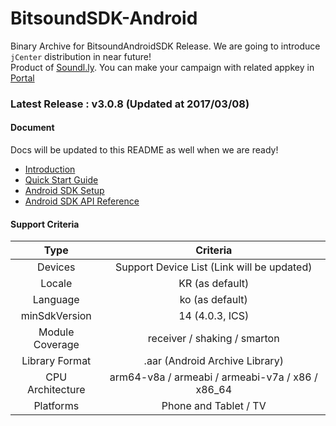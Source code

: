 # BitsoundSDK-Android

Binary Archive for BitsoundAndroidSDK Release. We are going to introduce `jCenter` distribution in near future!  
Product of [Soundl.ly](http://bitsound.io/). You can make your campaign with related appkey in [Portal](https://portal.soundl.ly/login.html#/)

### Latest Release : v3.0.8 (Updated at 2017/03/08)

#### Document

Docs will be updated to this README as well when we are ready!

- [Introduction](https://docs.bitsound.io/v1.0/docs/introduction)
- [Quick Start Guide](https://docs.bitsound.io/v1.0/docs/quick-start-guide)
- [Android SDK Setup](https://docs.bitsound.io/v1.0/docs/android-sdk-setup)
- [Android SDK API Reference](https://docs.bitsound.io/v1.0/docs/android-sdk)

#### Support Criteria

**Type**|**Criteria**
:-----:|:-----:
Devices|Support Device List (Link will be updated)
Locale|KR (as default)
Language|ko (as default)
minSdkVersion|14 (4.0.3, ICS)
Module Coverage|receiver / shaking / smarton
Library Format|.aar (Android Archive Library)
CPU Architecture|arm64-v8a / armeabi / armeabi-v7a / x86 / x86\_64
Platforms|Phone and Tablet / TV
